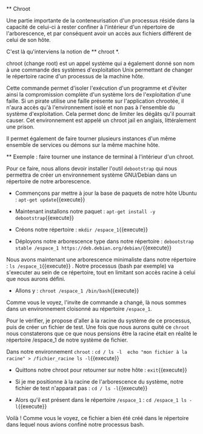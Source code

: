 ** Chroot 

Une partie importante de la conteneurisation d'un processus réside dans la capacité de celui-ci à rester confiner à l'intérieur d'un répertoire de l'arborescence, et par conséquent avoir un accès aux fichiers différent de celui de son hôte.

C'est là qu'interviens la notion de ** chroot *.

chroot (change root) est un appel système qui a également donné son nom à une commande des systèmes d'exploitation Unix permettant de changer le répertoire racine d'un processus de la machine hôte. 

Cette commande permet d'isoler l'exécution d'un programme et d'éviter ainsi la compromission complète d'un système lors de l'exploitation d'une faille. Si un pirate utilise une faille présente sur l'application chrootée, il n'aura accès qu'à l'environnement isolé et non pas à l'ensemble du système d'exploitation. Cela permet donc de limiter les dégâts qu'il pourrait causer. Cet environnement est appelé un chroot jail en anglais, littéralement une prison.

Il permet également de faire tourner plusieurs instances d'un même ensemble de services ou démons sur la même machine hôte. 


** Exemple : faire tourner une instance de terminal à l'intérieur d'un chroot.

Pour ce faire, nous allons devoir installer l'outil `debootstrap` qui nous permettra de créer un environnement système GNU/Debian dans un répertoire de notre arborescence.

- Commençons par mettre à jour la base de paquets de notre hôte Ubuntu : 
`apt-get update`{{execute}}

- Maintenant installons notre paquet : 
`apt-get install -y debootstrap`{{execute}}

- Créons notre répertoire : 
`mkdir /espace_1`{{execute}}

- Déployons notre arborescence type dans notre répertoire : 
`debootstrap stable /espace_1 https://deb.debian.org/debian/`{{execute}}

Nous avons maintenant une arborescence minimaliste dans notre répertoire : `ls /espace_1`{{execute}} . 
Notre processus (bash par exemple) va s'executer au sein de ce répertoire, tout en limitant son accès racine à celui que nous aurons défini.

- Allons y : 
`chroot /espace_1 /bin/bash`{{execute}}

Comme vous le voyez, l'invite de commande a changé, là nous sommes dans un environnement cloisonné au répertoire `/espace_1`.

Pour le vérifier, je propose d'aller à la racine du système de ce processus, puis de créer un fichier de test. Une fois que nous aurons quité ce `chroot` nous constaterons que ce que nous pensions être la racine était en réalité le répertoire /espace_1 de notre système de fichier.

Dans notre environnement `chroot` :
`cd /
ls -l 
echo "mon fichier à la racine" > /fichier_racine
ls -l`{{execute}}

- Quittons notre chroot pour retourner sur notre hôte : 
`exit`{{execute}}

- Si je me positionne à la racine de l'arborescence du système, notre fichier de test n'apparait pas : 
`cd /
ls -l`{{execute}}

- Alors qu'il est présent dans le répertoire `/espace_1` :
`cd /espace_1
ls -l`{{execute}}

Voilà ! Comme vous le voyez, ce fichier a bien été créé dans le répertoire dans lequel nous avions confiné notre processus bash.

